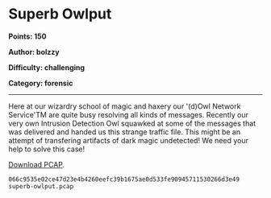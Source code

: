 # Superb Owlput
**Points: 150**

**Author: bolzzy**

**Difficulty: challenging**

**Category: forensic**
  
---

Here at our wizardry school of magic and haxery our '(d)Owl Network Service'TM are quite busy resolving all kinds of messages.
Recently our very own Intrusion Detection Owl squawked at some of the messages that was delivered and handed us this strange traffic file.
This might be an attempt of transfering artifacts of dark magic undetected! We need your help to solve this case!

[Download PCAP](uploads/superb-owlput.pcap).

```
066c9535e02ce47d23e4b4260eefc39b1675ae0d533fe90945711530266d3e49  superb-owlput.pcap
```
